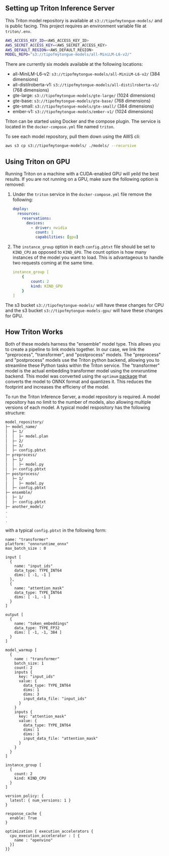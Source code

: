 ## Setting up Triton Inference Server
This Triton model repository is available at `s3://tipofmytongue-models/` and is public facing. This project requires an environment variable file at `triton/.env`.

```bash title="triton/.env"
AWS_ACCESS_KEY_ID=<AWS_ACCESS_KEY_ID>
AWS_SECRET_ACCESS_KEY=<AWS_SECRET_ACCESS_KEY>
AWS_DEFAULT_REGION=<AWS_DEFAULT_REGION>
MODEL_REPO="s3://tipofmytongue-models/all-MiniLM-L6-v2/"
```

There are currently six models available at the following locations:
* all-MiniLM-L6-v2: `s3://tipofmytongue-models/all-MiniLM-L6-v2/` (384 dimensions)
* all-distilroberta-v1: `s3://tipofmytongue-models/all-distilroberta-v1/` (768 dimensions)
* gte-large: `s3://tipofmytongue-models/gte-large/` (1024 dimensions)
* gte-base: `s3://tipofmytongue-models/gte-base/` (768 dimensions)
* gte-small: `s3://tipofmytongue-models/gte-small/` (384 dimensions)
* ember-v1: `s3://tipofmytongue-models/ember-v1/` (1024 dimensions)

Triton can be started using Docker and the compose plugin. The service is located in the `docker-compose.yml` file named `triton`. 

To see each model repository, pull them down using the AWS cli:
```bash
aws s3 cp s3://tipofmytongue-models/ ./models/ --recursive
```

## Using Triton on GPU
Running Triton on a machine with a CUDA-enabled GPU will yeild the best results. If you are not running on a GPU, make sure the following option is removed:
1. Under the `triton` service in the `docker-compose.yml` file remove the following:

    ```yaml title="docker-compose.yml"
    deploy:
      resources:
        reservations:
          devices:
            - driver: nvidia
              count: 1
              capabilities: [gpu]
    ```

2. The `instance_group` option in each `config.pbtxt` file should be set to `KIND_CPU` as opposed to `KIND_GPU`. The count option is how many instances of the model you want to load. This is advantageous to handle two requests coming at the same time.

    ```yaml title="config.pbtxt"
    instance_group [
        {
            count: 2
            kind: KIND_GPU
        }
    ]
    ```

The s3 bucket `s3://tipofmytongue-models/` will have these changes for CPU and the s3 bucket `s3://tipofmytongue-models-gpu/` will have these changes for GPU.


## How Triton Works
Both of these models harness the "ensemble" model type. This allows you to create a pipeline to link models together. In our case, we link the "preprocess", "transformer", and "postprocess" models. The "preprocess" and "postprocess" models use the Triton python backend, allowing you to streamline these Python tasks within the Triton service. The "transformer" model is the actual embedding transformer model using the onnxruntime backend. This model was converted using the `optimum` [package](https://github.com/huggingface/optimum) that converts the model to ONNX format and quantizes it. This reduces the footprint and increases the efficieny of the model.

To run the Triton Inference Server, a model repository is required. A model repository has no limit to the number of models, also allowing multiple versions of each model. A typical model respository has the following structure:

```bash
model_repository/
├─ model_name/
│  ├─ 1/
│  │  ├─ model.plan
│  ├─ 2/
│  ├─ 3/
│  ├─ config.pbtxt
├─ preprocess/
│  ├─ 1/
│  │  ├─ model.py
│  ├─ config.pbtxt
├─ postprocess/
│  ├─ 1/
│  │  ├─ model.py
│  ├─ config.pbtxt
├─ ensemble/
│  ├─ 1/
│  ├─ config.pbtxt
├─ another_model/
.
.
.
```

with a typical `config.pbtxt` in the following form:

```text title="config.pbtxt"
name: "transformer"
platform: "onnxruntime_onnx"
max_batch_size : 0

input [
  {
    name: "input_ids"
    data_type: TYPE_INT64
    dims: [ -1, -1 ]
  },
  {
    name: "attention_mask"
    data_type: TYPE_INT64
    dims: [ -1, -1 ]
  }
]

output [
  {
    name: "token_embeddings"
    data_type: TYPE_FP32
    dims: [ -1, -1, 384 ]
  }
]

model_warmup [
  {
    name : "transformer"
    batch_size: 1
    count: 2
    inputs {
      key: "input_ids"
      value: {
        data_type: TYPE_INT64
        dims: 1
        dims: 3
        input_data_file: "input_ids"
      }
    }
    inputs {
      key: "attention_mask"
      value: {
        data_type: TYPE_INT64
        dims: 1
        dims: 3
        input_data_file: "attention_mask"
      }
    }
  }
]

instance_group [
  {
    count: 2
    kind: KIND_CPU
  }
]

version_policy: { 
  latest: { num_versions: 1 }
}

response_cache { 
  enable: True 
}

optimization { execution_accelerators {
  cpu_execution_accelerator : [ {
    name : "openvino"
  }]
}}
```